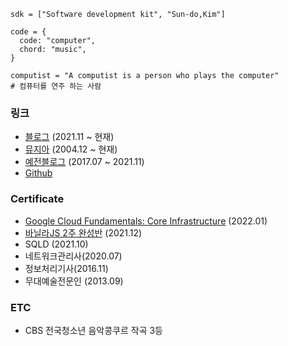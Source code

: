 ```
sdk = ["Software development kit", "Sun-do,Kim"]

code = {
  code: "computer", 
  chord: "music",
}

computist = "A computist is a person who plays the computer"
# 컴퓨터를 연주 하는 사람 
```
### 링크
* [블로그](https://sdk.xyz) (2021.11 ~ 현재)
* [뮤지아](https://muzia.net) (2004.12 ~ 현재)
* [예전블로그](https://blog.sundo.kim) (2017.07 ~ 2021.11)
* [Github](https://github.com/sundoforce) 

### Certificate
* [Google Cloud Fundamentals: Core Infrastructure](https://partner.cloudskillsboost.google/public_profiles/4935080b-b9fa-4ab6-a980-965cdcc09798/badges/1669875) (2022.01)
* [바닐라JS 2주 완성반](https://nomadcoders.co/certs/d5954cd4-1b5a-443f-a0cd-3daa3a0784cb) (2021.12)
* SQLD (2021.10)
* 네트워크관리사(2020.07)
* 정보처리기사(2016.11)
* 무대예술전문인 (2013.09)

### ETC
* CBS 전국청소년 음악콩쿠르 작곡 3등 
